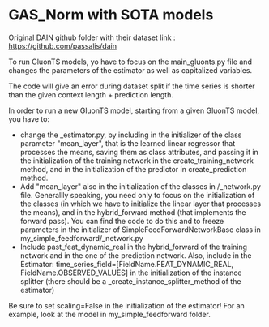 # GAS_Norm with SOTA models

Original DAIN github folder with their dataset link : <https://github.com/passalis/dain>

To run GluonTS models, yo have to focus on the main_gluonts.py file and changes the parameters of the estimator as well as capitalized variables.

The code will give an error during dataset split if the time series is shorter than the given context length + prediction length.

In order to run a new GluonTS model, starting from a given GluonTS model, you have to:

- change the _estimator.py, by including in the initializer of the class parameter "mean_layer", that is the learned linear regressor that processes the means, saving them as class attributes, and passing it in the initialization of the training network in the create_training_network method, and in the initialization of the predictor in create_prediction method.
- Add "mean_layer" also in the initialization of the classes in /_network.py file. Generallly speaking, you need only to focus on the initialization of the classes (in which we have to initialize the linear layer that processes the means), and in the hybrid_forward method (that implements the forward pass). You can find the code to do this and to freeze parameters in the initializer of SimpleFeedForwardNetworkBase class in my_simple_feedforward/_network.py
- Include past_feat_dynamic_real in the hybrid_forward of the training network and in the one of the prediction network. Also, include in the Estimator: time_series_field=[FieldName.FEAT_DYNAMIC_REAL, FieldName.OBSERVED_VALUES] in the initialization of the instance splitter (there should be a _create_instance_splitter_method of the estimator)

Be sure to set scaling=False in the initialization of the estimator!
For an example, look at the model in my_simple_feedforward folder.
